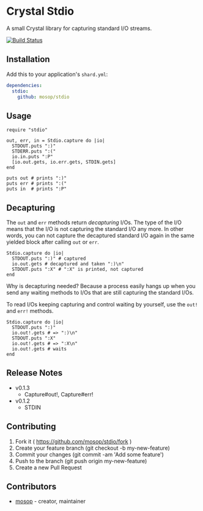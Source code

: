 # Crystal Stdio

A small Crystal library for capturing standard I/O streams.

[![Build Status](https://travis-ci.org/mosop/stdio.svg?branch=master)](https://travis-ci.org/mosop/stdio)

## Installation

Add this to your application's `shard.yml`:

```yaml
dependencies:
  stdio:
    github: mosop/stdio
```

## Usage

```crystal
require "stdio"

out, err, in = Stdio.capture do |io|
  STDOUT.puts ":)"
  STDERR.puts ":("
  io.in.puts ":P"
  [io.out.gets, io.err.gets, STDIN.gets]
end

puts out # prints ":)"
puts err # prints ":("
puts in  # prints ":P"
```

## Decapturing

The `out` and `err` methods return *decapturing* I/Os. The type of the I/O means that the I/O is not capturing the standard I/O any more. In other words, you can not capture the decaptured standard I/O again in the same yielded block after calling `out` or `err`.

```crystal
Stdio.capture do |io|
  STDOUT.puts ":)" # captured
  io.out.gets # decaptured and taken ":)\n"
  STDOUT.puts ":X" # ":X" is printed, not captured
end
```

Why is decapturing needed? Because a process easily hangs up when you send any waiting methods to I/Os that are still capturing the standard I/Os.

To read I/Os keeping capturing and control waiting by yourself, use the `out!` and `err!` methods.

```crystal
Stdio.capture do |io|
  STDOUT.puts ":)"
  io.out!.gets # => ":)\n"
  STDOUT.puts ":X"
  io.out!.gets # => ":X\n"
  io.out!.gets # waits
end
```

## Release Notes

* v0.1.3
  * Capture#out!, Capture#err!
* v0.1.2
  * STDIN

## Contributing

1. Fork it ( https://github.com/mosop/stdio/fork )
2. Create your feature branch (git checkout -b my-new-feature)
3. Commit your changes (git commit -am 'Add some feature')
4. Push to the branch (git push origin my-new-feature)
5. Create a new Pull Request

## Contributors

- [mosop](https://github.com/mosop) - creator, maintainer
